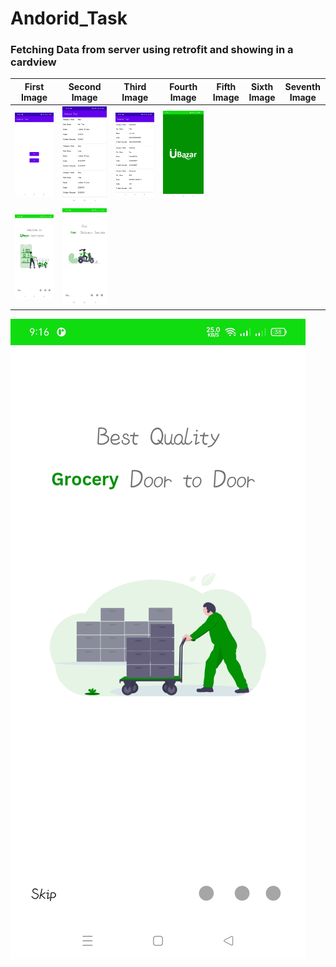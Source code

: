 # Andorid_Task
### Fetching Data from server using retrofit and showing in a cardview

|First Image|Second Image|Third Image|Fourth Image|Fifth Image|Sixth Image|Seventh Image|
|:-:|:-:|:-:|:-:|:-:|:-:|:-:|
![First Image](https://github.com/Istiaq66/Andorid_Task/blob/master/app3.jpg ) | ![Second Image](https://github.com/Istiaq66/Andorid_Task/blob/master/app1.jpg ) | ![Third Image](https://github.com/Istiaq66/Andorid_Task/blob/master/app2.jpg ) | ![Fourth Image](https://github.com/Istiaq66/Andorid_Task/blob/master/app4.jpg ) | 
![Fifth Image](https://github.com/Istiaq66/Andorid_Task/blob/master/app5.jpg ) | ![Sixth Image](https://github.com/Istiaq66/Andorid_Task/blob/master/app6.jpg ) | 
![Seventh Image](https://github.com/Istiaq66/Andorid_Task/blob/master/app7.jpg )

